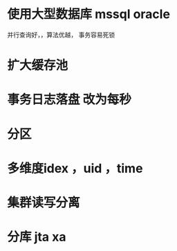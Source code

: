 
# 使用大型数据库  mssql  oracle

并行查询好，，算法优越，
事务容易死锁

# 扩大缓存池


# 事务日志落盘 改为每秒

# 分区

# 多维度idex  ，uid  ，time

# 集群读写分离

# 分库 jta xa
